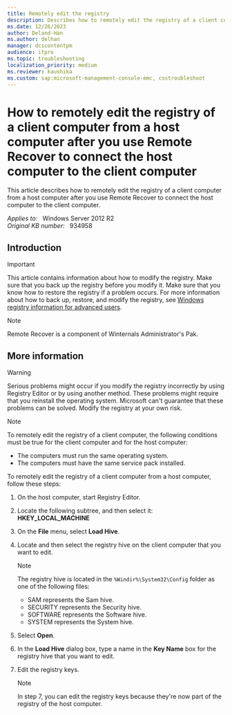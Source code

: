 ```yaml
---
title: Remotely edit the registry
description: Describes how to remotely edit the registry of a client computer from a host computer after you use Remote Recover to connect the host computer to the client computer.
ms.date: 12/26/2023
author: Deland-Han
ms.author: delhan
manager: dcscontentpm
audience: itpro
ms.topic: troubleshooting
localization_priority: medium
ms.reviewer: kaushika
ms.custom: sap:microsoft-management-console-mmc, csstroubleshoot
---
```

# How to remotely edit the registry of a client computer from a host computer after you use Remote Recover to connect the host computer to the client computer

This article describes how to remotely edit the registry of a client computer from a host computer after you use Remote Recover to connect the host computer to the client computer.

_Applies to:_ &nbsp; Windows Server 2012 R2  
_Original KB number:_ &nbsp; 934958

## Introduction

> [!IMPORTANT]
> This article contains information about how to modify the registry. Make sure that you back up the registry before you modify it. Make sure that you know how to restore the registry if a problem occurs. For more information about how to back up, restore, and modify the registry, see [Windows registry information for advanced users](https://support.microsoft.com/help/256986).

> [!NOTE]
> Remote Recover is a component of Winternals Administrator's Pak.

## More information

> [!WARNING]
> Serious problems might occur if you modify the registry incorrectly by using Registry Editor or by using another method. These problems might require that you reinstall the operating system. Microsoft can't guarantee that these problems can be solved. Modify the registry at your own risk.

> [!NOTE]
> To remotely edit the registry of a client computer, the following conditions must be true for the client computer and for the host computer:
>
> - The computers must run the same operating system.
> - The computers must have the same service pack installed.

To remotely edit the registry of a client computer from a host computer, follow these steps:

1. On the host computer, start Registry Editor.
2. Locate the following subtree, and then select it:  
   **HKEY_LOCAL_MACHINE**  
3. On the **File** menu, select **Load Hive**.
4. Locate and then select the registry hive on the client computer that you want to edit.

    > [!NOTE]
    > The registry hive is located in the `%Windir%\System32\Config` folder as one of the following files:
    >
    > - SAM represents the Sam hive.
    > - SECURITY represents the Security hive.
    > - SOFTWARE represents the Software hive.
    > - SYSTEM represents the System hive.

5. Select **Open**.
6. In the **Load Hive** dialog box, type a name in the **Key Name** box for the registry hive that you want to edit.
7. Edit the registry keys.
    > [!NOTE]
    > In step 7, you can edit the registry keys because they're now part of the registry of the host computer.
